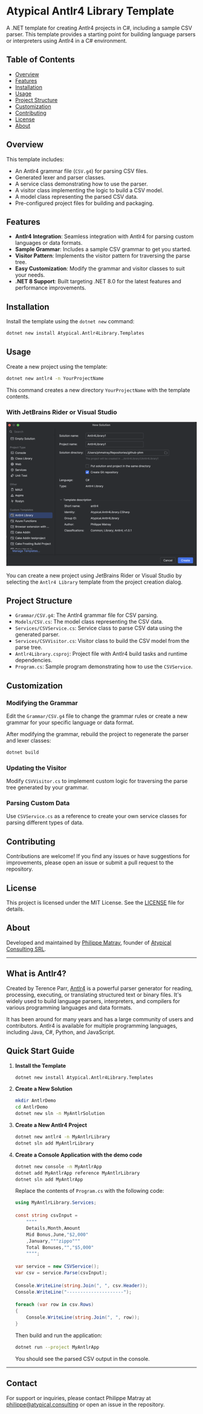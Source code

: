 # Atypical Antlr4 Library Template

A .NET template for creating Antlr4 projects in C#, including a sample CSV parser. This template provides a starting point for building language parsers or interpreters using Antlr4 in a C# environment.

## Table of Contents

- [Overview](#overview)
- [Features](#features)
- [Installation](#installation)
- [Usage](#usage)
- [Project Structure](#project-structure)
- [Customization](#customization)
- [Contributing](#contributing)
- [License](#license)
- [About](#about)

## Overview

This template includes:

- An Antlr4 grammar file (`CSV.g4`) for parsing CSV files.
- Generated lexer and parser classes.
- A service class demonstrating how to use the parser.
- A visitor class implementing the logic to build a CSV model.
- A model class representing the parsed CSV data.
- Pre-configured project files for building and packaging.

## Features

- **Antlr4 Integration**: Seamless integration with Antlr4 for parsing custom languages or data formats.
- **Sample Grammar**: Includes a sample CSV grammar to get you started.
- **Visitor Pattern**: Implements the visitor pattern for traversing the parse tree.
- **Easy Customization**: Modify the grammar and visitor classes to suit your needs.
- **.NET 8 Support**: Built targeting .NET 8.0 for the latest features and performance improvements.

## Installation

Install the template using the `dotnet new` command:

```bash
dotnet new install Atypical.Antlr4Library.Templates
```

## Usage

Create a new project using the template:

```bash
dotnet new antlr4 -n YourProjectName
```

This command creates a new directory `YourProjectName` with the template contents.

### With JetBrains Rider or Visual Studio

![With JetBrains Rider](https://raw.githubusercontent.com/phmatray/Antlr4Library/refs/heads/main/assets/new-project-rider.png)

You can create a new project using JetBrains Rider or Visual Studio by selecting the `Antlr4 Library` template from the project creation dialog.

## Project Structure

- `Grammar/CSV.g4`: The Antlr4 grammar file for CSV parsing.
- `Models/CSV.cs`: The model class representing the CSV data.
- `Services/CSVService.cs`: Service class to parse CSV data using the generated parser.
- `Services/CSVVisitor.cs`: Visitor class to build the CSV model from the parse tree.
- `Antlr4Library.csproj`: Project file with Antlr4 build tasks and runtime dependencies.
- `Program.cs`: Sample program demonstrating how to use the `CSVService`.

## Customization

### Modifying the Grammar

Edit the `Grammar/CSV.g4` file to change the grammar rules or create a new grammar for your specific language or data format.

After modifying the grammar, rebuild the project to regenerate the parser and lexer classes:

```bash
dotnet build
```

### Updating the Visitor

Modify `CSVVisitor.cs` to implement custom logic for traversing the parse tree generated by your grammar.

### Parsing Custom Data

Use `CSVService.cs` as a reference to create your own service classes for parsing different types of data.

## Contributing

Contributions are welcome! If you find any issues or have suggestions for improvements, please open an issue or submit a pull request to the repository.

## License

This project is licensed under the MIT License. See the [LICENSE](LICENSE) file for details.

## About

Developed and maintained by [Philippe Matray](https://www.linkedin.com/in/phmatray), founder of [Atypical Consulting SRL](https://atypical.consulting).

---

## What is Antlr4?

Created by Terence Parr, [Antlr4](https://www.antlr.org/) is a powerful parser generator for reading, processing, executing, or translating structured text or binary files. It's widely used to build language parsers, interpreters, and compilers for various programming languages and data formats.

It has been around for many years and has a large community of users and contributors. Antlr4 is available for multiple programming languages, including Java, C#, Python, and JavaScript.

## Quick Start Guide

1. **Install the Template**

   ```bash
   dotnet new install Atypical.Antlr4Library.Templates
   ```

2. **Create a New Solution**

   ```bash
   mkdir AntlrDemo
   cd AntlrDemo
   dotnet new sln -n MyAntlrSolution
   ```

3. **Create a New Antlr4 Project**

   ```bash
   dotnet new antlr4 -n MyAntlrLibrary
   dotnet sln add MyAntlrLibrary
   ```

4. **Create a Console Application with the demo code**

   ```bash
   dotnet new console -n MyAntlrApp
   dotnet add MyAntlrApp reference MyAntlrLibrary
   dotnet sln add MyAntlrApp
   ```
    
   Replace the contents of `Program.cs` with the following code:
    
   ```csharp
   using MyAntlrLibrary.Services;

   const string csvInput =
       """"
       Details,Month,Amount
       Mid Bonus,June,"$2,000"
       ,January,"""zippo"""
       Total Bonuses,"","$5,000"
       """";
    
   var service = new CSVService();
   var csv = service.Parse(csvInput);
    
   Console.WriteLine(string.Join(", ", csv.Header));
   Console.WriteLine("---------------------");
    
   foreach (var row in csv.Rows)
   {
       Console.WriteLine(string.Join(", ", row));
   }
   ```
   
   Then build and run the application:
    
   ```bash
   dotnet run --project MyAntlrApp
   ```
    
   You should see the parsed CSV output in the console.

---

## Contact

For support or inquiries, please contact Philippe Matray at [philippe@atypical.consulting](mailto:philippe@atypical.consulting) or open an issue in the repository.
